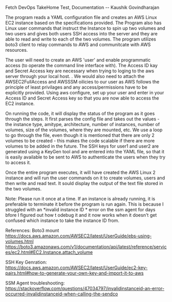 Fetch DevOps TakeHome Test, Documentation
-- Kaushik Govindharajan

The program reads a YAML configuration file and creates an AWS Linux EC2 instance based on the specifications provided. The Program also has Linux user commands that instruct the Instance to spin up two volumes and two users and gives both users SSH access into the server and they are able to read and write to each of the two volumes. The program utilizes boto3 client to relay commands to AWS and communitcate with AWS resources. 

The user will need to create an AWS 'user' and enable programmatic access (to operate the command line interface with). The Access ID kay and Secret Access key are necessary when trying to loging to the aws server through your local host. . We would also need to attach the AWSEC2FullAccess and AWSSSM oilicies to our user as AWS follows the principle of least privilages and any access/permissions have to be explicitly provided. Using aws configure, set up your user and enter in your Access ID and Secret Access key so that you are now able to access the EC2 instance. 

On running the code, it will display the status of the program as it goes through the steps. It first parses the config file and takes out the values - the instance type, amitype, architecture, number of instances, number of volumes, size of the volumes, where they are mounted, etc. We use a loop to go through the file, even though it is mentioned that there are only 2 volumes to be created - this makes the code scalable if there are more volumes to be added in the future. The SSH keys for user1 and user2 are generated using a KeyGen tool and are entered into the YAML file, so that it is easily available to be sent to AWS to authenticate the users when they try to access it. 

Once the entire program executes, it will have created the AWS Linux 2 instance and will run the user commands on it to create volumes, users and then write and read text. It sould display the output of the text file stored in the two volumes. 

Note: Please run it once at a time. If an instance is already running, it is preferable to terminate it before the program is run again. This is because I struggled with an *invalid instance ID * error on the ssm agent for days bfore I figured out how t odebug it and it now works when it doesn't get confused which instance to take the instance ID from. 


References:
Boto3 mount
https://docs.aws.amazon.com/AWSEC2/latest/UserGuide/ebs-using-volumes.html
https://boto3.amazonaws.com/v1/documentation/api/latest/reference/services/ec2.html#EC2.Instance.attach_volume

SSH Key Genration:
https://docs.aws.amazon.com/AWSEC2/latest/UserGuide/ec2-key-pairs.html#how-to-generate-your-own-key-and-import-it-to-aws

SSM Agent troubleshooting:
https://stackoverflow.com/questions/47034797/invalidinstanceid-an-error-occurred-invalidinstanceid-when-calling-the-sendco
